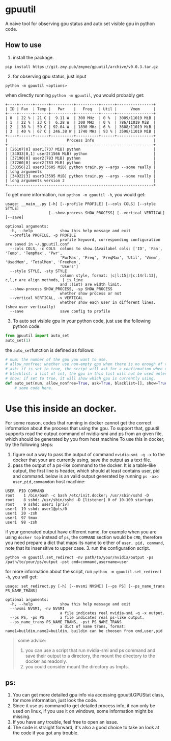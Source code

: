 # gpuutil

A naive tool for observing gpu status and auto set visible gpu in python code.

## How to use

1. install the package.
```shell
pip install https://git.zmy.pub/zmyme/gpuutil/archive/v0.0.3.tar.gz
```

2. for observing gpu status, just input
```shell
python -m gpuutil <options>
```
when directly running ```python -m gpuutil```, you would probably get:
```text
+----+------+------+----------+----------+------+----------------+
| ID | Fan  | Temp |   Pwr    |   Freq   | Util |      Vmem      |
+----+------+------+----------+----------+------+----------------+
| 0  | 22 % | 21 C |  9.11 W  | 300 MHz  | 0 %  | 3089/11019 MiB |
| 1  | 22 % | 23 C |  6.28 W  | 300 MHz  | 0 %  | 786/11019 MiB  |
| 2  | 38 % | 59 C | 92.04 W  | 1890 MHz | 6 %  | 3608/11019 MiB |
| 3  | 40 % | 67 C | 246.38 W | 1740 MHz | 93 % | 3598/11019 MiB |
+----+------+------+----------+----------+------+----------------+
|                          Process Info                          |
+----------------------------------------------------------------+
| [26107|0] user1(737 MiB) python                                |
| [34033|0,1] user2(1566 MiB) python                             |
| [37190|0] user2(783 MiB) python                                |
| [37260|0] user2(783 MiB) python                                |
| [30356|2] user3(3605 MiB) python train.py --args --some really |
| long arguments                                                 |
| [34922|3] user3(3595 MiB) python train.py --args --some really |
| long arguments version 2                                       |
+----------------------------------------------------------------+
```
To get more information, run ```python -m gpuutil -h```, you would get:
```text
usage: __main__.py [-h] [--profile PROFILE] [--cols COLS] [--style STYLE]
                   [--show-process SHOW_PROCESS] [--vertical VERTICAL] [--save]

optional arguments:
  -h, --help            show this help message and exit
  --profile PROFILE, -p PROFILE
                        profile keyword, corresponding configuration are saved in ~/.gpuutil.conf
  --cols COLS, -c COLS  colums to show.(Availabel cols: ['ID', 'Fan', 'Temp', 'TempMax', 'Pwr',
                        'PwrMax', 'Freq', 'FreqMax', 'Util', 'Vmem', 'UsedMem', 'TotalMem', 'FreeMem',
                        'Users']
  --style STYLE, -sty STYLE
                        column style, format: |c|l:15|r|c:14rl:13|, c,l,r are align methods, | is line
                        and :(int) are width limit.
  --show-process SHOW_PROCESS, -sp SHOW_PROCESS
                        whether show process or not
  --vertical VERTICAL, -v VERTICAL
                        whether show each user in different lines. (show user vertically)
  --save                save config to profile
```

3. To auto set visible gpu in your python code, just use the following python code.
```python
from gpuutil import auto_set
auto_set(1)
```

the ```auto_set```function is defined as follows:
```python
# num: the number of the gpu you want to use.
# allow_nonfree: whether use non-empty gpu when there is no enough of them.
# ask: if is set to true, the script will ask for a confirmation when using non empty gpu. if false, it will use the non empty gpu directly.
# blacklist: a list of int, the gpu in this list will not be used unless you mannuly choose them.
# show: if set to true, it will show which gpu is currently using.
def auto_set(num, allow_nonfree=True, ask=True, blacklist=[], show=True):
	# some code here.
```

# Use this inside an docker.
For some reason, codes that running in docker cannot get the correct information about the process that using the gpu. 
To support that, gpuutil supports read the output command of nvidia-smi and ps from an given file, which should be generated by you from host machine
To use this in docker, try the following steps:
1. figure out a way to pass the output of command ```nvidia-smi -q -x``` to the docker that your are currently using, save the output as a text file.
2. pass the output of a ps-like command to the docker. It is a table-like output, the first line is header, which should at least contains user, pid and command. below is an valid output generated by running ```ps -axo user,pid,command```on host machine:
```
USER  PID COMMAND
root    1 /bin/bash -c bash /etc/init.docker; /usr/sbin/sshd -D
root    8 sshd: /usr/sbin/sshd -D [listener] 0 of 10-100 startups
root    9 sshd: user1 [priv]
user1  19 sshd: user1@pts/0
user1  20 -zsh
user1  97 tmux
user1  98 -zsh
```
if your generated output have different name, for example when you are using ```docker top``` instead of ```ps```, the ```COMMAND``` section would be ```CMD```, therefore you need prepare a dict that maps its name to either of ```user, pid, command```, note that its insensitive to upper case.
3. run the configuration script.
```shell
python -m gpuutil.set_redirect -nv path/to/your/nvidia/output -ps /path/to/your/ps/output -pst cmd=command,username=user
```
for more information about the script, run ```python -m gpuutil.set_redirect -h```, you will get:
```
usage: set_redirect.py [-h] [--nvsmi NVSMI] [--ps PS] [--ps_name_trans PS_NAME_TRANS]

optional arguments:
  -h, --help            show this help message and exit
  --nvsmi NVSMI, -nv NVSMI
                        a file indicates real nvidia-smi -q -x output.
  --ps PS, -ps PS       a file indicates real ps-like output.
  --ps_name_trans PS_NAME_TRANS, -pst PS_NAME_TRANS
                        a dict of name trans, format: name1=buildin,name2=buildin, buildin can be choosen from cmd,user,pid
```
> some advice:
> 1. you can use a script that run nvidia-smi and ps command and save their output to a directory, the mount the directory to the docker as readonly.
> 2. you could consider mount the directory as tmpfs.

## ps:
1. You can get more detailed gpu info via accessing gpuutil.GPUStat class, for more information, just look the code.
2. Since it use ps command to get detailed process info, it can only be used on linux, if you use it on windows, some information might be missing.
3. If you have any trouble, feel free to open an issue.
4. The code is straight forward, it's also a good choice to take an look at the code if you got any trouble.
